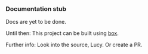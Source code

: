 ### Documentation stub

Docs are yet to be done.

Until then: This project can be built using [box](https://box-project.github.io/box2/).

Further info: Look into the source, Lucy. Or create a PR. 